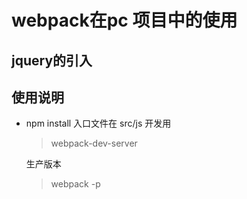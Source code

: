 # webpack在pc 项目中的使用
## jquery的引入
## 使用说明
* npm install
入口文件在 src/js
  开发用
  >webpack-dev-server

  生产版本
  >webpack -p 
  
